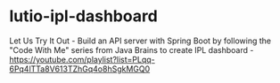 # lutio-ipl-dashboard
Let Us Try It Out - Build an API server with Spring Boot by following the "Code With Me" series from Java Brains to create IPL dashboard - https://youtube.com/playlist?list=PLqq-6Pq4lTTa8V613TZhGq4o8hSgkMGQ0
